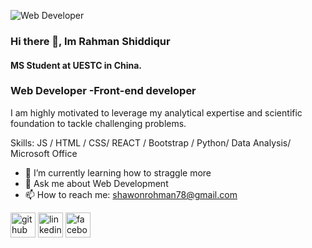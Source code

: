 ![Web Developer](https://scontent-hkg1-2.xx.fbcdn.net/v/t39.30808-1/404765637_3536531593275046_1357168166181669218_n.jpg?stp=dst-jpg_s320x320&_nc_cat=103&ccb=1-7&_nc_sid=5f2048&_nc_ohc=dv6yN2Y88f0Ab6okn0g&_nc_ht=scontent-hkg1-2.xx&oh=00_AfA0mxg1Cc2qLx493qlWFdylb8BHzhhqcprKODUoRCTQQA&oe=6617FFD9)
### Hi there 👋, Im Rahman Shiddiqur
#### MS Student at UESTC in China.
### Web Developer -Front-end developer


I am highly motivated to leverage my analytical expertise and scientific foundation to tackle challenging problems. 

Skills:  JS /  HTML / CSS/ REACT / Bootstrap / Python/ Data Analysis/ Microsoft Office

- 🌱 I’m currently learning how to straggle more 
- 💬 Ask me about Web Development  
- 📫 How to reach me: shawonrohman78@gmail.com 


[<img src='https://cdn.jsdelivr.net/npm/simple-icons@3.0.1/icons/github.svg' alt='github' height='40'>](https://github.com/https://github.com/rahmanshiddiqur)  [<img src='https://cdn.jsdelivr.net/npm/simple-icons@3.0.1/icons/linkedin.svg' alt='linkedin' height='40'>](https://www.linkedin.com/in/https://www.linkedin.com/in/rahman-shiddiqur-2aa4912b4//)  [<img src='https://cdn.jsdelivr.net/npm/simple-icons@3.0.1/icons/facebook.svg' alt='facebook' height='40'>](https://www.facebook.com/https://www.facebook.com/shaun.rahman.73)  

